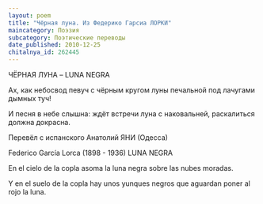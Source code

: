 ```yaml
---
layout: poem
title: "Чёрная луна. Из Федерико Гарсиа ЛОРКИ"
maincategory: Поэзия
subcategory: Поэтические переводы
date_published: 2010-12-25
chitalnya_id: 262445
---
```




ЧЁРНАЯ ЛУНА –
LUNA NEGRA

Ах, как небосвод певуч
с чёрным кругом луны печальной
под лачугами дымных туч!

И песня в небе слышна:
ждёт встречи луна с наковальней,
раскалиться должна докрасна.

Перевёл с испанского Анатолий ЯНИ (Одесса)

Federico Garc&#237;a Lorca (1898 - 1936)
LUNA NEGRA

En el cielo de la copla
asoma la luna negra
sobre las nubes moradas.

Y en el suelo de la copla
hay unos yunques negros que aguardan
poner al rojo la luna.






